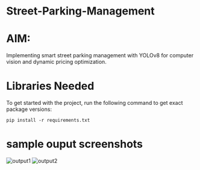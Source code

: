 # Street-Parking-Management
<h1>AIM:</h1>
Implementing smart street parking management with YOLOv8 for computer vision and dynamic pricing optimization.

<h1>Libraries Needed</h1>

To get started with the project, run the following command to get exact package versions:
```
pip install -r requirements.txt
```



# sample ouput screenshots


![output1](https://github.com/Krishna311203/Street-Parking-Management/assets/96626364/ad298ac9-d75c-4cc4-acb3-cc8483acb6a7)
![output2](https://github.com/Krishna311203/Street-Parking-Management/assets/96626364/15fe2c47-dc35-49bc-9e54-5afa460ba463)
